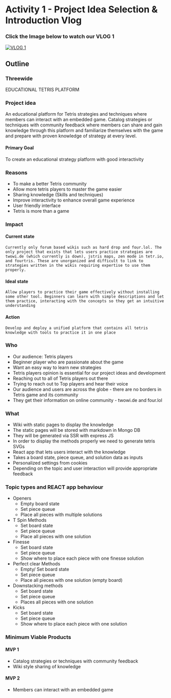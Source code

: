 # Activity 1 - Project Idea Selection & Introduction Vlog

### Click the Image below to watch our VLOG 1
[![VLOG 1](https://user-images.githubusercontent.com/36246244/193962589-14f2e920-f1e2-4168-8a62-d56b6bb708da.png)](https://youtu.be/5LqXDVvpI1g)

## Outline

### Threewide
EDUCATIONAL TETRIS PLATFORM

### Project idea

An educational platform for Tetris strategies and techniques where members can interact with an embedded game. Catalog strategies or techniques with community feedback where members can share and gain knowledge through this platform and familiarize themselves with the game and prepare with proven knowledge of strategy at every level.

#### Primary Goal

To create an educational strategy platform with good interactivity

### Reasons
- To make a better Tetris community
- Allow more tetris players to master the game easier
- Sharing knowledge (Skills and techniques)
- Improve interactivity to enhance overall game experience
- User friendly interface
- Tetris is more than a game

### Impact

#### Current state

    Currently only forum based wikis such as hard drop and four.lol. The only project that exists that lets users practice strategies are twowi.de (which currently is down), jstris maps, zen mode in tetr.io, and fourtris. These are unorganized and difficult to link to strategies written in the wikis requiring expertise to use them properly.

#### Ideal state

    Allow players to practice their game effectively without installing some other tool. Beginners can learn with simple descriptions and let them practice, interacting with the concepts so they get an intuitive understanding

#### Action

    Develop and deploy a unified platform that contains all tetris knowledge with tools to practice it in one place

### Who

- Our audience: Tetris players
- Beginner player who are passionate about the game
- Want an easy way to learn new strategies
- Tetris players opinion is essential for our project ideas and development
- Reaching out to all of Tetris players out there
- Trying to reach out to Top players and hear their voice 
- Our audience and users are across the globe - there are no borders in Tetris game and its community
- They get their information on online community - twowi.de and four.lol

### What

- Wiki with static pages to display the knowledge
- The static pages will be stored with markdown in Mongo DB
- They will be generated via SSR with express JS
- In order to display the methods properly we need to generate tetris SVGs
- React app that lets users interact with the knowledge
- Takes a board state, piece queue, and solution data as inputs
- Personalized settings from cookies
- Depending on the topic and user interaction will provide appropriate feedback

### Topic types and REACT app behaviour

- Openers
    - Empty board state
    - Set piece queue
    - Place all pieces with multiple solutions
- T Spin Methods
    - Set board state
    - Set piece queue
    - Place all pieces with one solution
- Finesse
    - Set board state
    - Set piece queue
    - Show where to place each piece with one finesse solution 
- Perfect clear Methods
    - Empty/ Set board state
    - Set piece queue
    - Place all pieces with one solution (empty board)
- Downstacking methods
    - Set board state
    - Set piece queue
    - Places all pieces with one solution
- Kicks
    - Set board state
    - Set piece queue
    - Show where to place each piece with one solution

### Minimum Viable Products

#### MVP 1

- Catalog strategies or techniques with community feedback
- Wiki style sharing of knowledge

#### MVP 2

- Members can interact with an embedded game